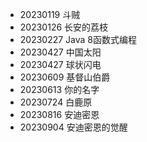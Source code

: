 - 20230119 斗贼
- 20230126 长安的荔枝
- 20230227 Java 8函数式编程
- 20230427 中国太阳
- 20230427 球状闪电
- 20230609 基督山伯爵
- 20230613 你的名字
- 20230724 白鹿原
- 20230816 安迪密恩
- 20230904 安迪密恩的觉醒